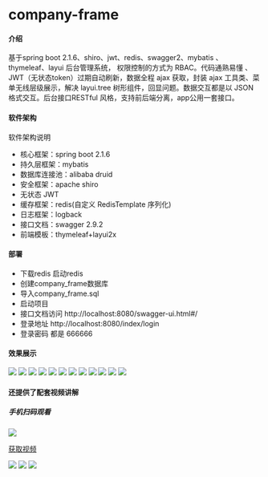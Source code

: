 # company-frame

#### 介绍
基于spring boot 2.1.6、shiro、jwt、redis、swagger2、mybatis 、thymeleaf、layui 后台管理系统， 权限控制的方式为 RBAC。代码通熟易懂 、JWT（无状态token）过期自动刷新，数据全程 ajax 获取，封装 ajax 工具类、菜单无线层级展示，解决 layui.tree 树形组件，回显问题。数据交互都是以 JSON 格式交互。后台接口RESTful 风格，支持前后端分离，app公用一套接口。 

#### 软件架构
软件架构说明
* 核心框架：spring boot 2.1.6
* 持久层框架：mybatis
* 数据库连接池：alibaba druid
* 安全框架：apache shiro
* 无状态 JWT
* 缓存框架：redis(自定义 RedisTemplate 序列化)
* 日志框架：logback
* 接口文档：swagger 2.9.2
* 前端模板：thymeleaf+layui2x

#### **部署**

- 下载redis 启动redis
- 创建company_frame数据库
- 导入company_frame.sql
- 启动项目
- 接口文档访问 http://localhost:8080/swagger-ui.html#/
- 登录地址 http://localhost:8080/index/login
- 登录密码 都是 666666

#### 效果展示

![](https://raw.githubusercontent.com/huo785/company-frame/master/src/main/resources/static/images/class/1.JPG) 
![](https://raw.githubusercontent.com/huo785/company-frame/master/src/main/resources/static/images/class/2.JPG)
![](https://raw.githubusercontent.com/huo785/company-frame/master/src/main/resources/static/images/class/.JPG) 
![](https://raw.githubusercontent.com/huo785/company-frame/master/src/main/resources/static/images/class/4.JPG) 
![](https://raw.githubusercontent.com/huo785/company-frame/master/src/main/resources/static/images/class/5.JPG) 
![](https://raw.githubusercontent.com/huo785/company-frame/master/src/main/resources/static/images/class/6.JPG) 
![](https://raw.githubusercontent.com/huo785/company-frame/master/src/main/resources/static/images/class/7.JPG) 
![](https://raw.githubusercontent.com/huo785/company-frame/master/src/main/resources/static/images/class/8.JPG) 
![](https://raw.githubusercontent.com/huo785/company-frame/master/src/main/resources/static/images/class/9.JPG) 
![](https://raw.githubusercontent.com/huo785/company-frame/master/src/main/resources/static/images/class/10.JPG) 
![](https://raw.githubusercontent.com/huo785/company-frame/master/src/main/resources/static/images/class/11.JPG) 
![](https://raw.githubusercontent.com/huo785/company-frame/master/src/main/resources/static/images/class/12.JPG)  


####  还提供了配套视频讲解
##### 手机扫码观看
![](https://raw.githubusercontent.com/huo785/company-frame/master/src/main/resources/static/images/class/16.jpg) 

[获取视频](http://i.xue.taobao.com/detail.htm?spm=a2174.7765247.0.0.KXDWYJ&courseId=116855)

![](https://raw.githubusercontent.com/huo785/company-frame/master/src/main/resources/static/images/class/15.jpg) 
![](https://raw.githubusercontent.com/huo785/company-frame/master/src/main/resources/static/images/class/13.jpg) 
![](https://raw.githubusercontent.com/huo785/company-frame/master/src/main/resources/static/images/class/14.jpg)

